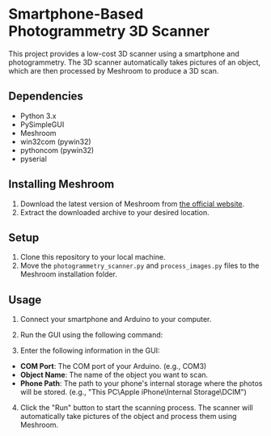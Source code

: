 # Smartphone-Based Photogrammetry 3D Scanner

This project provides a low-cost 3D scanner using a smartphone and photogrammetry. The 3D scanner automatically takes pictures of an object, which are then processed by Meshroom to produce a 3D scan.

## Dependencies

- Python 3.x
- PySimpleGUI
- Meshroom
- win32com (pywin32)
- pythoncom (pywin32)
- pyserial

## Installing Meshroom

1. Download the latest version of Meshroom from [the official website](https://alicevision.org/#meshroom).
2. Extract the downloaded archive to your desired location.

## Setup

1. Clone this repository to your local machine.
2. Move the `photogrammetry_scanner.py` and `process_images.py` files to the Meshroom installation folder.

## Usage

1. Connect your smartphone and Arduino to your computer.
2. Run the GUI using the following command:

3. Enter the following information in the GUI:

- **COM Port**: The COM port of your Arduino. (e.g., COM3)
- **Object Name**: The name of the object you want to scan.
- **Phone Path**: The path to your phone's internal storage where the photos will be stored. (e.g., "This PC\Apple iPhone\Internal Storage\DCIM")

4. Click the "Run" button to start the scanning process. The scanner will automatically take pictures of the object and process them using Meshroom.
